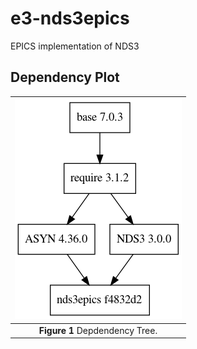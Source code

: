 # e3-nds3epics
EPICS implementation of NDS3


## Dependency Plot

|![nds3epics dep](docs/nds3epics.png)|
| :---: |
|**Figure 1** Depdendency Tree. |

